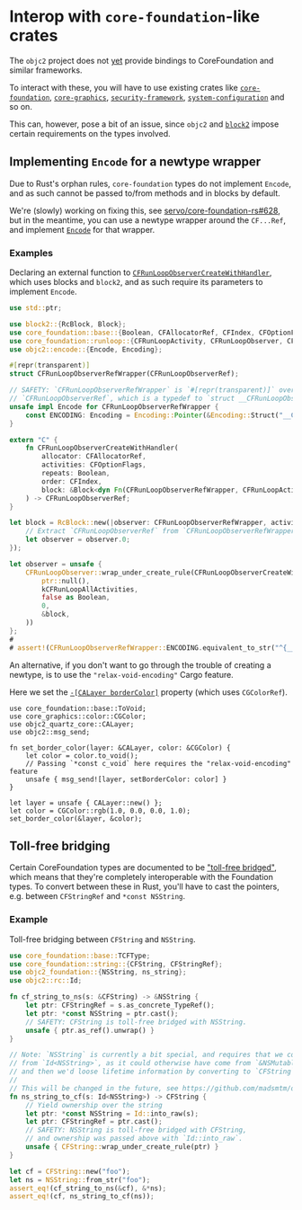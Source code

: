 # Interop with `core-foundation`-like crates

The `objc2` project does not [yet](https://github.com/madsmtm/objc2/issues/556) provide bindings to CoreFoundation and similar frameworks.

To interact with these, you will have to use existing crates like [`core-foundation`], [`core-graphics`], [`security-framework`], [`system-configuration`] and so on.

This can, however, pose a bit of an issue, since `objc2` and [`block2`] impose certain requirements on the types involved.

[`core-foundation`]: https://crates.io/crates/core-foundation
[`core-graphics`]: https://crates.io/crates/core-graphics
[`security-framework`]: https://crates.io/crates/security-framework
[`system-configuration`]: https://crates.io/crates/system-configuration
[`block2`]: https://docs.rs/block2/latest/block2/


## Implementing `Encode` for a newtype wrapper

Due to Rust's orphan rules, `core-foundation` types do not implement `Encode`, and as such cannot be passed to/from methods and in blocks by default.

We're (slowly) working on fixing this, see [servo/core-foundation-rs#628], but in the meantime, you can use a newtype wrapper around the `CF...Ref`, and implement [`Encode`] for that wrapper.

[servo/core-foundation-rs#628]: https://github.com/servo/core-foundation-rs/pull/628
[`Encode`]: crate::encode::Encode


### Examples

Declaring an external function to [`CFRunLoopObserverCreateWithHandler`](https://developer.apple.com/documentation/corefoundation/1542816-cfrunloopobservercreatewithhandl?language=objc), which uses blocks and `block2`, and as such require its parameters to implement `Encode`.

```rust
use std::ptr;

use block2::{RcBlock, Block};
use core_foundation::base::{Boolean, CFAllocatorRef, CFIndex, CFOptionFlags, TCFType};
use core_foundation::runloop::{CFRunLoopActivity, CFRunLoopObserver, CFRunLoopObserverRef, kCFRunLoopAllActivities};
use objc2::encode::{Encode, Encoding};

#[repr(transparent)]
struct CFRunLoopObserverRefWrapper(CFRunLoopObserverRef);

// SAFETY: `CFRunLoopObserverRefWrapper` is `#[repr(transparent)]` over
// `CFRunLoopObserverRef`, which is a typedef to `struct __CFRunLoopObserver *`.
unsafe impl Encode for CFRunLoopObserverRefWrapper {
    const ENCODING: Encoding = Encoding::Pointer(&Encoding::Struct("__CFRunLoopObserver", &[]));
}

extern "C" {
    fn CFRunLoopObserverCreateWithHandler(
        allocator: CFAllocatorRef,
        activities: CFOptionFlags,
        repeats: Boolean,
        order: CFIndex,
        block: &Block<dyn Fn(CFRunLoopObserverRefWrapper, CFRunLoopActivity)>
    ) -> CFRunLoopObserverRef;
}

let block = RcBlock::new(|observer: CFRunLoopObserverRefWrapper, activity| {
    // Extract `CFRunLoopObserverRef` from `CFRunLoopObserverRefWrapper`
    let observer = observer.0;
});

let observer = unsafe {
    CFRunLoopObserver::wrap_under_create_rule(CFRunLoopObserverCreateWithHandler(
        ptr::null(),
        kCFRunLoopAllActivities,
        false as Boolean,
        0,
        &block,
    ))
};
#
# assert!(CFRunLoopObserverRefWrapper::ENCODING.equivalent_to_str("^{__CFRunLoopObserver=}"));
```

An alternative, if you don't want to go through the trouble of creating a newtype, is to use the `"relax-void-encoding"` Cargo feature.

Here we set the [`-[CALayer borderColor]`](https://developer.apple.com/documentation/quartzcore/calayer/1410903-bordercolor?language=objc) property (which uses `CGColorRef`).

```rust, ignore
use core_foundation::base::ToVoid;
use core_graphics::color::CGColor;
use objc2_quartz_core::CALayer;
use objc2::msg_send;

fn set_border_color(layer: &CALayer, color: &CGColor) {
    let color = color.to_void();
    // Passing `*const c_void` here requires the "relax-void-encoding" feature
    unsafe { msg_send![layer, setBorderColor: color] }
}

let layer = unsafe { CALayer::new() };
let color = CGColor::rgb(1.0, 0.0, 0.0, 1.0);
set_border_color(&layer, &color);
```


## Toll-free bridging

Certain CoreFoundation types are documented to be ["toll-free bridged"], which means that they're completely interoperable with the Foundation types. To convert between these in Rust, you'll have to cast the pointers, e.g. between `CFStringRef` and `*const NSString`.

["toll-free bridged"]: https://developer.apple.com/library/archive/documentation/CoreFoundation/Conceptual/CFDesignConcepts/Articles/tollFreeBridgedTypes.html


### Example

Toll-free bridging between `CFString` and `NSString`.

```rust
use core_foundation::base::TCFType;
use core_foundation::string::{CFString, CFStringRef};
use objc2_foundation::{NSString, ns_string};
use objc2::rc::Id;

fn cf_string_to_ns(s: &CFString) -> &NSString {
    let ptr: CFStringRef = s.as_concrete_TypeRef();
    let ptr: *const NSString = ptr.cast();
    // SAFETY: CFString is toll-free bridged with NSString.
    unsafe { ptr.as_ref().unwrap() }
}

// Note: `NSString` is currently a bit special, and requires that we convert
// from `Id<NSString>`, as it could otherwise have come from `&NSMutableString`,
// and then we'd loose lifetime information by converting to `CFString`.
//
// This will be changed in the future, see https://github.com/madsmtm/objc2/issues/563.
fn ns_string_to_cf(s: Id<NSString>) -> CFString {
    // Yield ownership over the string
    let ptr: *const NSString = Id::into_raw(s);
    let ptr: CFStringRef = ptr.cast();
    // SAFETY: NSString is toll-free bridged with CFString,
    // and ownership was passed above with `Id::into_raw`.
    unsafe { CFString::wrap_under_create_rule(ptr) }
}

let cf = CFString::new("foo");
let ns = NSString::from_str("foo");
assert_eq!(cf_string_to_ns(&cf), &*ns);
assert_eq!(cf, ns_string_to_cf(ns));
```
